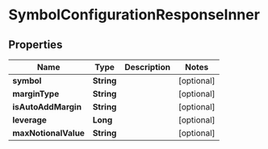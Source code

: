 

# SymbolConfigurationResponseInner


## Properties

| Name | Type | Description | Notes |
|------------ | ------------- | ------------- | -------------|
|**symbol** | **String** |  |  [optional] |
|**marginType** | **String** |  |  [optional] |
|**isAutoAddMargin** | **String** |  |  [optional] |
|**leverage** | **Long** |  |  [optional] |
|**maxNotionalValue** | **String** |  |  [optional] |



